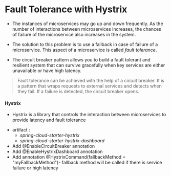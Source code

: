 # **Fault Tolerance with Hystrix**
* The instances of microservices may go up and down frequently. As the number of interactions between microservices increases, the chances of failure of the microservice also increases in the system.

* The solution to this problem is to use a fallback in case of failure of a microservice. This aspect of a microservice is called _fault tolerance_.

* The circuit breaker pattern allows you to build a fault tolerant and resilient system that can survive gracefully when key services are either unavailable or have high latency.

> Fault tolerance can be achieved with the help of a circuit breaker. It is a pattern that wraps requests to external services and detects when they fail. If a failure is detected, the circuit breaker opens.

#### Hystrix
- Hystrix is a library that controls the interaction between microservices to provide latency and fault tolerance

* artifact :
    - _spring-cloud-starter-hystrix_
    - _spring-cloud-starter-hystrix-dashboard_
* Add @EnableCircuitBreaker annotation
* Add @EnableHystrixDashboard annotation
* Add annotation @HystrixCommand(fallbackMethod = "myFallbackMethod")-  fallback method  will be called if there is service
failure or  high latency
            